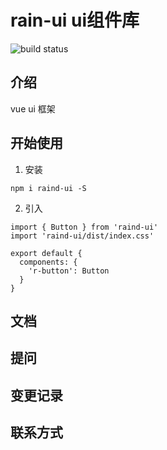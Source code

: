 # rain-ui ui组件库
![build status](https://img.shields.io/badge/build-passing-brightgreen)

## 介绍

vue ui 框架
## 开始使用

1. 安装
```
npm i raind-ui -S
```
2. 引入
```
import { Button } from 'raind-ui'
import 'raind-ui/dist/index.css'

export default {
  components: {
    'r-button': Button
  }
}
```
## 文档

## 提问

## 变更记录

## 联系方式

